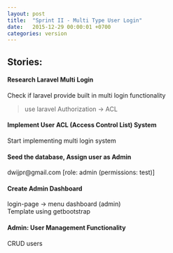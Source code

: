 ```yaml
---
layout: post
title:  "Sprint II - Multi Type User Login"
date:   2015-12-29 00:00:01 +0700
categories: version
---
```


## Stories:

<div class="panel panel-success">
    <div class="panel-heading">
        <h4 class="panel-title">
            Research Laravel Multi Login
        </h4>
    </div>
    <div class="panel-body">
        Check if laravel provide built in
        multi login functionality
        <blockquote>
            use laravel Authorization -> ACL
        </blockquote>
    </div>
</div>

<div class="panel panel-success">
    <div class="panel-heading">
        <h4 class="panel-title">
            Implement User ACL (Access Control List) System
        </h4>
    </div>
    <div class="panel-body">
        Start implementing multi login system
    </div>
</div>

<div class="panel panel-success">
    <div class="panel-heading">
        <h4 class="panel-title">
            Seed the database, Assign user as Admin
        </h4>
    </div>
    <div class="panel-body">
        dwijpr@gmail.com [role: admin (permissions: test)]
    </div>
</div>

<div class="panel panel-primary">
    <div class="panel-heading">
        <h4 class="panel-title">
            Create Admin Dashboard
        </h4>
    </div>
    <div class="panel-body">
        login-page -> menu dashboard (admin)
        <br>
        Template using getbootstrap
    </div>
</div>

<div class="panel panel-default">
    <div class="panel-heading">
        <h4 class="panel-title">
            Admin: User Management Functionality
        </h4>
    </div>
    <div class="panel-body">
        CRUD users
    </div>
</div>
